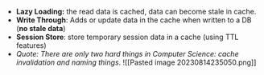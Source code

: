 - **Lazy Loading:** the read data is cached, data can become stale in cache.
- **Write Through**: Adds or update data in the cache when written to a DB (**no stale data**)
- **Session Store**: store temporary session data in a cache (using TTL features)
- *Quote: There are only two hard things in Computer Science: cache invalidation and naming things*.
![[Pasted image 20230814235050.png]]